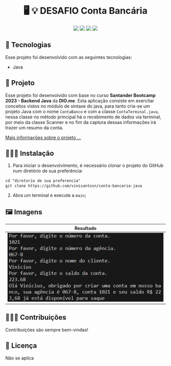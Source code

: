 
<h1 align="center">
  🖥️ 💡 DESAFIO Conta Bancária
</h1>

 <p align="center">
   
   <img src="https://img.shields.io/github/languages/count/vinisantosn/conta-bancaria-java"/>
   <img src="https://img.shields.io/github/repo-size/vinisantosn/conta-bancaria-java"/>
   <img src="https://img.shields.io/github/last-commit/vinisantosn/conta-bancaria-java"/>
   <img src="https://img.shields.io/github/issues/vinisantosn/conta-bancaria-java"/>
 
 
 
 </p>

 ## 🚩 Tecnologias

 Esse projeto foi desenvolvido com as seguintes tecnologias:

- Java

## 🧮 Projeto

Esse projeto foi desenvolvido com base no curso **Santander Bootcamp 2023 - Backend Java** da **DIO.me**. Esta aplicação consiste em exercitar conceitos vistos no módulo de sintaxe do java, para tanto cria-se um projeto Java com o nome `ContaBanco` e com a classe `ContaTerminal.java`, nessa classe no método principal há o  recebimento de dados via terminal, por meio da classe Scanner e no fim da captura dessas informações irá trazer um resumo da conta.

[Mais informações sobre o projeto ...](https://github.com/digitalinnovationone/trilha-java-basico/blob/main/desafios/sintaxe/README.md)

## 👨🏾‍💻 Instalação 
1. Para iniciar o desenvolvimento, é necessário clonar o projeto do GitHub num diretório de sua preferência:

```shell
cd "diretorio de sua preferencia"
git clone https://github.com/vinisantosn/conta-bancaria-java
```

2. Abra um terminal e execute a `main`;
 

## 🖼️ Imagens
|  Resultado  |
|  ---  |
|![](https://github.com/vinisantosn/conta-bancaria-java/blob/main/img-readme/resultado.png)|

## 🙋🏾‍♂️ Contribuições

Contribuições são sempre bem-vindas! 

## 💼 Licença
Não se aplica
